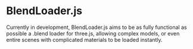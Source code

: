# BlendLoader.js
Currently in development, BlendLoader.js aims to be as fully functional as possible a .blend loader for three.js, allowing complex models, or even entire scenes with complicated materials to be loaded instantly.
